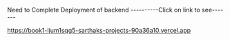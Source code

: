Need to Complete Deployment of backend ----------Click on link to see-------

https://book1-ljum1sqg5-sarthaks-projects-90a36a10.vercel.app

